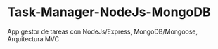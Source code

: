 # Task-Manager-NodeJs-MongoDB
App gestor de tareas con NodeJs/Express, MongoDB/Mongoose, Arquitectura MVC

